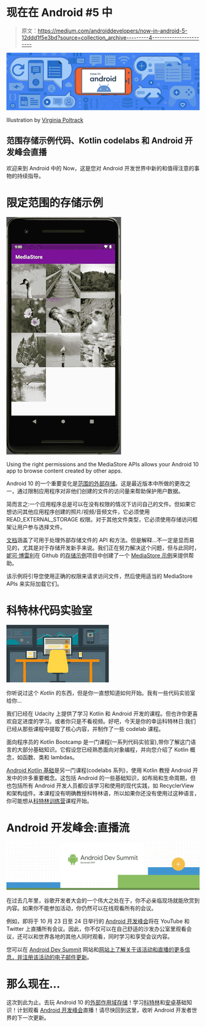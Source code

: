 # 现在在 Android #5 中

> 原文：<https://medium.com/androiddevelopers/now-in-android-5-12ddd1f5e3bd?source=collection_archive---------4----------------------->

![](img/1e826fe4b3fb590cc584de2d1528e585.png)

Illustration by [Virginia Poltrack](https://twitter.com/VPoltrack)

## 范围存储示例代码、Kotlin codelabs 和 Android 开发峰会直播

欢迎来到 Android 中的 Now，这是您对 Android 开发世界中新的和值得注意的事物的持续指导。

# 限定范围的存储示例

![](img/ccb67f703be0f72845a1fb94e45fd024.png)

Using the right permissions and the MediaStore APIs allows your Android 10 app to browse content created by other apps.

Android 10 的一个重要变化是[范围的外部存储](https://developer.android.com/training/data-storage/files/external-scoped)。这是最近版本中所做的更改之一，通过限制应用程序对非他们创建的文件的访问量来帮助保护用户数据。

简而言之:一个应用程序总是可以在没有权限的情况下访问自己的文件。但如果它想访问其他应用程序创建的照片/视频/音频文件，它必须使用 READ_EXTERNAL_STORAGE 权限。对于其他文件类型，它必须使用存储访问框架让用户参与选择文件。

[文档](https://developer.android.com/training/data-storage/files/external-scoped)涵盖了可用于处理外部存储文件的 API 和方法。但是解释…不一定是显而易见的，尤其是对于存储开发新手来说。我们正在努力解决这个问题，但与此同时，[妮可·博雷利](https://medium.com/u/2bbf49fa59bf?source=post_page-----12ddd1f5e3bd--------------------------------)在 Github 的[存储示例](https://github.com/android/storage-samples)项目中创建了一个 [MediaStore 示例](https://github.com/android/storage-samples/tree/master/MediaStore)来提供帮助。

该示例将引导您使用正确的权限来请求访问文件，然后使用适当的 MediaStore APIs 来实际加载它们。

# 科特林代码实验室

![](img/3669138cd7a8dafb396e9f7f5257833a.png)

你听说过这个 *Kotlin* 的东西，但是你一直想知道如何开始。我有一些代码实验室给你…

我们已经在 Udacity 上提供了学习 Kotlin 和 Android 开发的课程。但也许你更喜欢自定进度的学习。或者你只是不看视频。好吧，今天是你的幸运科特林日:我们已经从那些课程中提取了核心内容，并制作了一些 codelab 课程。

面向程序员的 Kotlin Bootcamp 是一门课程(一系列代码实验室),带你了解这门语言的大部分基础知识。它假设您已经熟悉面向对象编程，并向您介绍了 Kotlin 概念，如函数、类和 lambdas。

[Android Kotlin 基础](https://developer.android.com/courses/kotlin-android-fundamentals/overview)是另一门课程(codelabs 系列)，使用 Kotlin 教授 Android 开发中的许多重要概念。这包括 Android 的一些基础知识，如布局和生命周期，但也包括所有 Android 开发人员都应该学习和使用的现代实践，如 RecyclerView 和架构组件。本课程没有明确教授科特林语，所以如果你还没有使用过这种语言，你可能想从[科特林训练营](https://developer.android.com/courses/kotlin-bootcamp/overview)课程开始。

# Android 开发峰会:直播流

![](img/6dfe7eec5a5314fe5f47a422ffb03558.png)

在过去几年里，谷歌开发者大会的一个伟大之处在于，你不必亲临现场就能欣赏到内容。如果你不能参加活动，你仍然可以在线观看所有的会议。

例如，即将于 10 月 23 日至 24 日举行的 [Android 开发峰会](https://developer.android.com/dev-summit)将在 YouTube 和 Twitter 上直播所有会议。因此，你不仅可以在自己舒适的沙发办公室里观看会议，还可以和世界各地的其他人同时观看，同时学习和享受会议内容。

您可以在 [Android Dev Summit](https://developer.android.com/dev-summit) 网站和[网站上了解关于该活动和直播的更多信息，并注册该活动的电子邮件更新](https://docs.google.com/forms/d/e/1FAIpQLSdgYq8FgW9eGyaUqIF7VFkPpvRPTcvjg4meeBOMAe_cGYPywA/viewform)。

# 那么现在…

这次到此为止。去玩 Android 10 的[外部作用域存储](https://github.com/android/storage-samples/tree/master/MediaStore)！学习[科特林](https://developer.android.com/courses/kotlin-bootcamp/overview)和[安卓](https://developer.android.com/courses/kotlin-android-fundamentals/overview)基础知识！计划观看 [Android 开发峰会](https://developer.android.com/dev-summit)直播！请尽快回到这里，收听 Android 开发者世界的下一次更新。